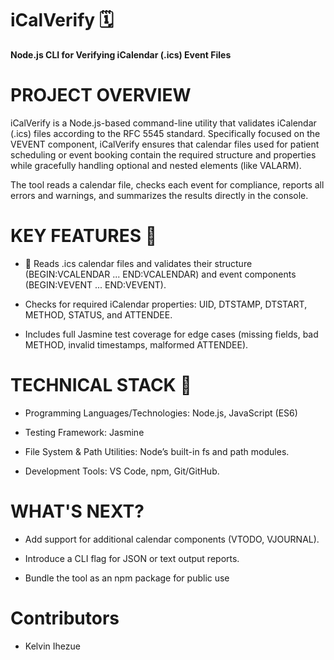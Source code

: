 # iCalVerify 🗓️
**Node.js CLI for Verifying iCalendar (.ics) Event Files**

# PROJECT OVERVIEW
iCalVerify is a Node.js-based command-line utility that validates iCalendar (.ics) files according to the RFC 5545 standard. Specifically focused on the VEVENT component, iCalVerify ensures that calendar files used for patient scheduling or event booking contain the required structure and properties while gracefully handling optional and nested elements (like VALARM).

The tool reads a calendar file, checks each event for compliance, reports all errors and warnings, and summarizes the results directly in the console.

# KEY FEATURES 🔑
- 🧾 Reads .ics calendar files and validates their structure (BEGIN:VCALENDAR ... END:VCALENDAR) and event components (BEGIN:VEVENT ... END:VEVENT).

- Checks for required iCalendar properties: UID, DTSTAMP, DTSTART, METHOD, STATUS, and ATTENDEE.

- Includes full Jasmine test coverage for edge cases (missing fields, bad METHOD, invalid timestamps, malformed ATTENDEE).


# TECHNICAL STACK 🧱
- Programming Languages/Technologies: Node.js, JavaScript (ES6)

- Testing Framework: Jasmine

- File System & Path Utilities: Node’s built-in fs and path modules.

- Development Tools: VS Code, npm, Git/GitHub.


# WHAT'S NEXT?
- Add support for additional calendar components (VTODO, VJOURNAL).

- Introduce a CLI flag for JSON or text output reports.

- Bundle the tool as an npm package for public use

# Contributors

- Kelvin Ihezue
